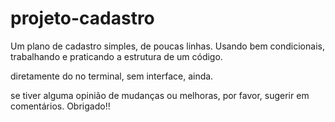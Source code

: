 # projeto-cadastro

Um plano de cadastro simples, de poucas linhas.
Usando bem condicionais, trabalhando e praticando a estrutura de um código.

diretamente do no terminal, sem interface, ainda.

se tiver alguma opinião de mudanças ou melhoras, por favor, sugerir em comentários.
Obrigado!!

